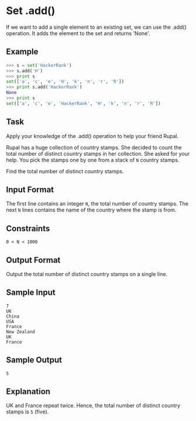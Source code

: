 # Set .add()

If we want to add a single element to an existing set, we can use the .add() operation.
It adds the element to the set and returns 'None'.

## Example
```py
>>> s = set('HackerRank')
>>> s.add('H')
>>> print s
set(['a', 'c', 'e', 'H', 'k', 'n', 'r', 'R'])
>>> print s.add('HackerRank')
None
>>> print s
set(['a', 'c', 'e', 'HackerRank', 'H', 'k', 'n', 'r', 'R'])
```

## Task

Apply your knowledge of the .add() operation to help your friend Rupal.

Rupal has a huge collection of country stamps. She decided to count the total number of distinct country stamps in her collection. She asked for your help. You pick the stamps one by one from a stack of `N` country stamps.

Find the total number of distinct country stamps.

## Input Format

The first line contains an integer `N`, the total number of country stamps.
The next `N` lines contains the name of the country where the stamp is from.

## Constraints
`0 < N < 1000`

## Output Format

Output the total number of distinct country stamps on a single line.

## Sample Input
```
7
UK
China
USA
France
New Zealand
UK
France 
```

## Sample Output
```
5
```

## Explanation

UK and France repeat twice. Hence, the total number of distinct country stamps is `5` (five).